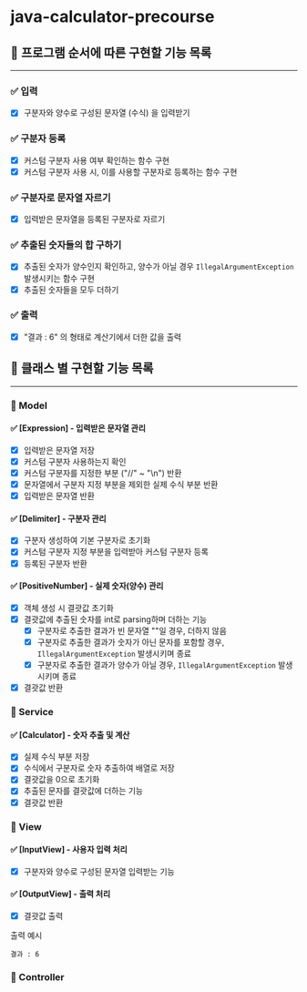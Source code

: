 # java-calculator-precourse

## 📌 프로그램 순서에 따른 구현할 기능 목록

---

### ✅ 입력

- [X] 구분자와 양수로 구성된 문자열 (수식) 을 입력받기

### ✅ 구분자 등록

- [X] 커스텀 구분자 사용 여부 확인하는 함수 구현
- [X] 커스텀 구분자 사용 시, 이를 사용할 구분자로 등록하는 함수 구현

### ✅ 구분자로 문자열 자르기

- [X] 입력받은 문자열을 등록된 구분자로 자르기

### ✅ 추출된 숫자들의 합 구하기

- [X] 추출된 숫자가 양수인지 확인하고, 양수가 아닐 경우 `IllegalArgumentException` 발생시키는 함수 구현
- [X] 추출된 숫자들을 모두 더하기

### ✅ 출력

- [X] "결과 : 6" 의 형태로 계산기에서 더한 값을 출력

## 📌 클래스 별 구현할 기능 목록

---

### 📝 Model

#### ✅ [Expression] - 입력받은 문자열 관리

- [X] 입력받은 문자열 저장
- [X] 커스텀 구분자 사용하는지 확인
- [X] 커스텀 구분자를 지정한 부분 ("//" ~ "\n") 반환
- [X] 문자열에서 구분자 지정 부분을 제외한 실제 수식 부분 반환
- [X] 입력받은 문자열 반환

#### ✅ [Delimiter] - 구분자 관리

- [X] 구분자 생성하여 기본 구분자로 초기화
- [X] 커스텀 구분자 지정 부분을 입력받아 커스텀 구분자 등록
- [X] 등록된 구분자 반환

#### ✅ [PositiveNumber] - 실제 숫자(양수) 관리

- [X] 객체 생성 시 결괏값 초기화
- [X] 결괏값에 추출된 숫자를 int로 parsing하며 더하는 기능
    - [X] 구분자로 추출한 결과가 빈 문자열 ""일 경우, 더하지 않음
    - [X] 구분자로 추출한 결과가 숫자가 아닌 문자를 포함할 경우, `IllegalArgumentException` 발생시키며 종료
    - [X] 구분자로 추출한 결과가 양수가 아닐 경우, `IllegalArgumentException` 발생시키며 종료
- [X] 결괏값 반환

### 📝 Service

#### ✅ [Calculator] - 숫자 추출 및 계산

- [X] 실제 수식 부분 저장
- [X] 수식에서 구분자로 숫자 추출하여 배열로 저장
- [X] 결괏값을 0으로 초기화
- [X] 추출된 문자를 결괏값에 더하는 기능
- [X] 결괏값 반환

### 📝 View

#### ✅ [InputView] - 사용자 입력 처리

- [X] 구분자와 양수로 구성된 문자열 입력받는 기능

#### ✅ [OutputView] - 출력 처리

- [X] 결괏값 출력

출력 예시

```
결과 : 6
```

### 📝 Controller